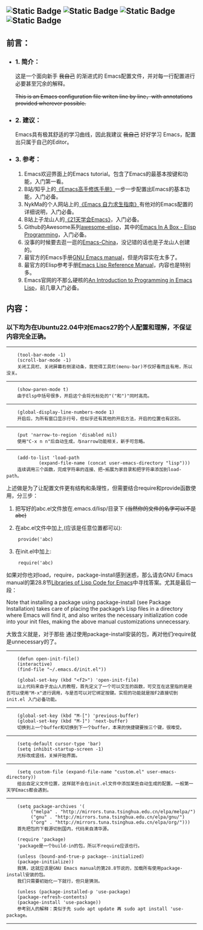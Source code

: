 ![Static Badge](https://img.shields.io/badge/Ubuntu-True-blue)
![Static Badge](https://img.shields.io/badge/Windows-Testing-red)
![Static Badge](https://img.shields.io/badge/Language-Emacs_Lisp-purple)
![Static Badge](https://img.shields.io/badge/For-Novice-brown)
---
## 前言：
+ ### 1. 简介：
    这是一个面向新手 ~~我自己~~ 的渐进式的 Emacs配置文件，并对每一行配置进行必要甚至冗余的解释。

    ~~This is an Emacs configuration file writen line by line，with annotations provided wherever possible.~~
+ ### 2. 建议：
    Emacs具有极其舒适的学习曲线，因此我建议 ~~我自己~~ 好好学习 Emacs，配置出只属于自己的Editor。
+ ### 3. 参考：
    1. Emacs欢迎界面上的Emacs tutorial。包含了Emacs的最基本按键和功能，入门第一看。
    2. B站/知乎上的[《Emacs高手修炼手册》][1]一步一步配置出Emacs的基本功能，入门必备。
    3. NykMa的个人网站上的[《Emacs 自力求生指南》][2]有他对的Emacs配置的详细说明，入门必备。
    4. B站上子龙山人的[《21天学会Emacs》][3]，入门必备。
    5. Github的Awesome系列[awesome-elisp][5]，其中的[Emacs In A Box - Elisp Programming][6]，入门必备。
    6. 没事的时候要去逛一逛的[Emacs-China][4]，没记错的话也是子龙山人创建的。
    7. 最官方的Emacs手册[GNU Emacs manual][7]，但是内容实在太多了。
    8. 最官方的Elisp参考手册[Emacs Lisp Reference Manual][8]，内容也是特别多。
    9. Emacs官网的不那么硬核的[An Introduction to Programming in Emacs Lisp][9]，前几章入门必备。


## 内容：

### 以下均为在Ubuntu22.04中对Emacs27的个人配置和理解，不保证内容完全正确。
---

        (tool-bar-mode -1)
        (scroll-bar-mode -1)
        关闭工具栏、关闭屏幕右侧滚动条，我觉得工具栏(menu-bar)不仅好看而且有用，所以没关。
        
---
        (show-paren-mode t)
        由于Elsp中括号很多，开启这个会将光标处的"("和")"同时高亮。
---
        (global-display-line-numbers-mode 1)
        开启后，为所有窗口显示行号，但似乎还有其他的开启方法，开启的位置也有区别。
---
        (put 'narrow-to-region 'disabled nil)
        使用"C-x n n"后自动生成，与narrow功能相关，新手可忽略。
---
        (add-to-list 'load-path
                (expand-file-name (concat user-emacs-directory "lisp")))
        连续调用三个函数，完成字符串的连接、把~拓展为家目录和把字符串添加到load-path。
上述做是为了让配置文件更有结构和条理性，但需要结合require和provide函数使用，分三步：

  1. 把写好的abc.el文件放在.emacs.d/lisp/目录下 ~~(当然你的文件的名字可以不是abc)~~
  2. 在abc.el文件中加上,(应该是任意位置都可以):
          
          provide('abc)

  3. 在init.el中加上:
          
          require('abc)
如果对你也对load，require，package-install感到迷惑，那么请去GNU Emacs manual的第28.8节[Libraries of Lisp Code for Emacs][10]中寻找答案。尤其是最后一段：

Note that installing a package using package-install (see Package Installation) takes care of placing the package’s Lisp files in a directory where Emacs will find it, and also writes the necessary initialization code into your init files, making the above manual customizations unnecessary.

大致含义就是，对于那些  通过使用package-install安装的包，再对他们require就是unnecessary的了。

---
        (defun open-init-file()
        (interactive)
        (find-file "~/.emacs.d/init.el"))

        (global-set-key (kbd "<f2>") 'open-init-file)
        以上代码来自子龙山人的教程，首先定义了一个可以交互的函数，可交互在这里指的是是否可以使用"M-x"进行调用，与是否可以对它绑定按键。实现的功能就是按F2直接切到init.el 入门必备功能。
---
        (global-set-key (kbd "M-[") 'previous-buffer)
        (global-set-key (kbd "M-]") 'next-buffer)
        切换到上一个buffer和切换到下一个buffer，本来的快捷键要按三个键，很难受。
---

        (setq-default cursor-type 'bar)
        (setq inhibit-startup-screen -1)
        光标改成竖线，关掉开始界面。
---
        (setq custom-file (expand-file-name "custom.el" user-emacs-directory))
        给出自定义文件位置，这样就不会在init.el文件中添加某些自动生成的配置。一般第一天学Emacs都会遇到。
---

        (setq package-archives '(
			 ("melpa" . "http://mirrors.tuna.tsinghua.edu.cn/elpa/melpa/")
			 ("gnu" . "http://mirrors.tuna.tsinghua.edu.cn/elpa/gnu/")
			 ("org" . "http://mirrors.tuna.tsinghua.edu.cn/elpa/org/")))
        首先把包的下载源切到国内，代码来自清华源。

        (require 'package)
        'package是一个build-in的包，所以不require应该也行。

        (unless (bound-and-true-p package--initialized)
        (package-initialize))
        我猜，这就应该是GNU Emacs manual的第28.8节说的，加载所有使用package-install安装的包。
        我们只需要初始化一下就行，但只是猜测。

        (unless (package-installed-p 'use-package)
        (package-refresh-contents)
        (package-install 'use-package))
        参考别人的解释：类似于先 sudo apt update 再 sudo apt install 'use-package。
---


[1]:https://zhuanlan.zhihu.com/p/341512250
[2]:https://nyk.ma/posts/emacs-write-your-own/
[3]:https://space.bilibili.com/292659700?spm_id_from=333.337.search-card.all.click
[4]:https://emacs-china.org/
[5]:https://github.com/p3r7/awesome-elisp
[6]:https://caiorss.github.io/Emacs-Elisp-Programming/Elisp_Programming.html#sec-1-1
[7]:https://www.gnu.org/software/emacs/manual/html_node/emacs/index.html
[8]:https://www.gnu.org/software/emacs/manual/html_node/elisp/index.html
[9]:https://www.gnu.org/software/emacs/manual/html_node/eintr/index.html
[10]:https://www.gnu.org/software/emacs/manual/html_node/emacs/Lisp-Libraries.html
